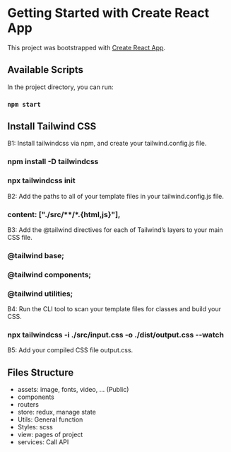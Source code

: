 # Getting Started with Create React App

This project was bootstrapped with [Create React App](https://github.com/facebook/create-react-app).

## Available Scripts

In the project directory, you can run:

### `npm start`

## Install Tailwind CSS

B1: Install tailwindcss via npm, and create your tailwind.config.js file.

### npm install -D tailwindcss

### npx tailwindcss init

B2: Add the paths to all of your template files in your tailwind.config.js file.

### content: ["./src/**/*.{html,js}"],

B3: Add the @tailwind directives for each of Tailwind’s layers to your main CSS file.

### @tailwind base;

### @tailwind components;

### @tailwind utilities;

B4: Run the CLI tool to scan your template files for classes and build your CSS.

### npx tailwindcss -i ./src/input.css -o ./dist/output.css --watch

B5: Add your compiled CSS file output.css.

## Files Structure

- assets: image, fonts, video, ... (Public)
- components
- routers
- store: redux, manage state
- Utils: General function
- Styles: scss
- view: pages of project
- services: Call API
